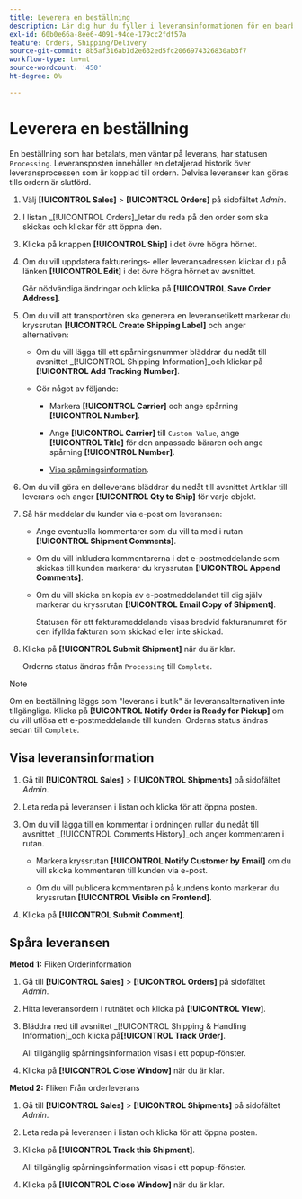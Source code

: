 ```yaml
---
title: Leverera en beställning
description: Lär dig hur du fyller i leveransinformationen för en bearbetningsorder och visar leveransinformation och spårningsinformation.
exl-id: 60b0e66a-8ee6-4091-94ce-179cc2fdf57a
feature: Orders, Shipping/Delivery
source-git-commit: 8b5af316ab1d2e632ed5fc2066974326830ab3f7
workflow-type: tm+mt
source-wordcount: '450'
ht-degree: 0%

---
```


# Leverera en beställning

En beställning som har betalats, men väntar på leverans, har statusen `Processing`. Leveransposten innehåller en detaljerad historik över leveransprocessen som är kopplad till ordern. Delvisa leveranser kan göras tills ordern är slutförd.

1. Välj **[!UICONTROL Sales]** > **[!UICONTROL Orders]** på sidofältet _Admin_.

1. I listan _[!UICONTROL Orders]_letar du reda på den order som ska skickas och klickar för att öppna den.

1. Klicka på knappen **[!UICONTROL Ship]** i det övre högra hörnet.

1. Om du vill uppdatera fakturerings- eller leveransadressen klickar du på länken **[!UICONTROL Edit]** i det övre högra hörnet av avsnittet.

   Gör nödvändiga ändringar och klicka på **[!UICONTROL Save Order Address]**.

1. Om du vill att transportören ska generera en leveransetikett markerar du kryssrutan **[!UICONTROL Create Shipping Label]** och anger alternativen:

   - Om du vill lägga till ett spårningsnummer bläddrar du nedåt till avsnittet _[!UICONTROL Shipping Information]_och klickar på&#x200B;**[!UICONTROL Add Tracking Number]**.

   - Gör något av följande:

      - Markera **[!UICONTROL Carrier]** och ange spårning **[!UICONTROL Number]**.

      - Ange **[!UICONTROL Carrier]** till `Custom Value`, ange **[!UICONTROL Title]** för den anpassade bäraren och ange spårning **[!UICONTROL Number]**.

      - [Visa spårningsinformation](#track-the-shipment).

1. Om du vill göra en delleverans bläddrar du nedåt till avsnittet Artiklar till leverans och anger **[!UICONTROL Qty to Ship]** för varje objekt.

1. Så här meddelar du kunder via e-post om leveransen:

   - Ange eventuella kommentarer som du vill ta med i rutan **[!UICONTROL Shipment Comments]**.

   - Om du vill inkludera kommentarerna i det e-postmeddelande som skickas till kunden markerar du kryssrutan **[!UICONTROL Append Comments]**.

   - Om du vill skicka en kopia av e-postmeddelandet till dig själv markerar du kryssrutan **[!UICONTROL Email Copy of Shipment]**.

     Statusen för ett fakturameddelande visas bredvid fakturanumret för den ifyllda fakturan som skickad eller inte skickad.

1. Klicka på **[!UICONTROL Submit Shipment]** när du är klar.

   Orderns status ändras från `Processing` till `Complete`.

>[!NOTE]
>
>Om en beställning läggs som &quot;leverans i butik&quot; är leveransalternativen inte tillgängliga. Klicka på **[!UICONTROL Notify Order is Ready for Pickup]** om du vill utlösa ett e-postmeddelande till kunden. Orderns status ändras sedan till `Complete`.

## Visa leveransinformation

1. Gå till **[!UICONTROL Sales]** > **[!UICONTROL Shipments]** på sidofältet _Admin_.

1. Leta reda på leveransen i listan och klicka för att öppna posten.

1. Om du vill lägga till en kommentar i ordningen rullar du nedåt till avsnittet _[!UICONTROL Comments History]_och anger kommentaren i rutan.

   - Markera kryssrutan **[!UICONTROL Notify Customer by Email]** om du vill skicka kommentaren till kunden via e-post.

   - Om du vill publicera kommentaren på kundens konto markerar du kryssrutan **[!UICONTROL Visible on Frontend]**.

1. Klicka på **[!UICONTROL Submit Comment]**.

## Spåra leveransen

**Metod 1:** Fliken Orderinformation

1. Gå till **[!UICONTROL Sales]** > **[!UICONTROL Orders]** på sidofältet _Admin_.

1. Hitta leveransordern i rutnätet och klicka på **[!UICONTROL View]**.

1. Bläddra ned till avsnittet _[!UICONTROL Shipping & Handling Information]_och klicka på&#x200B;**[!UICONTROL Track Order]**.

   All tillgänglig spårningsinformation visas i ett popup-fönster.

1. Klicka på **[!UICONTROL Close Window]** när du är klar.

**Metod 2:** Fliken Från orderleverans

1. Gå till **[!UICONTROL Sales]** > **[!UICONTROL Shipments]** på sidofältet _Admin_.

1. Leta reda på leveransen i listan och klicka för att öppna posten.

1. Klicka på **[!UICONTROL Track this Shipment]**.

   All tillgänglig spårningsinformation visas i ett popup-fönster.

1. Klicka på **[!UICONTROL Close Window]** när du är klar.
